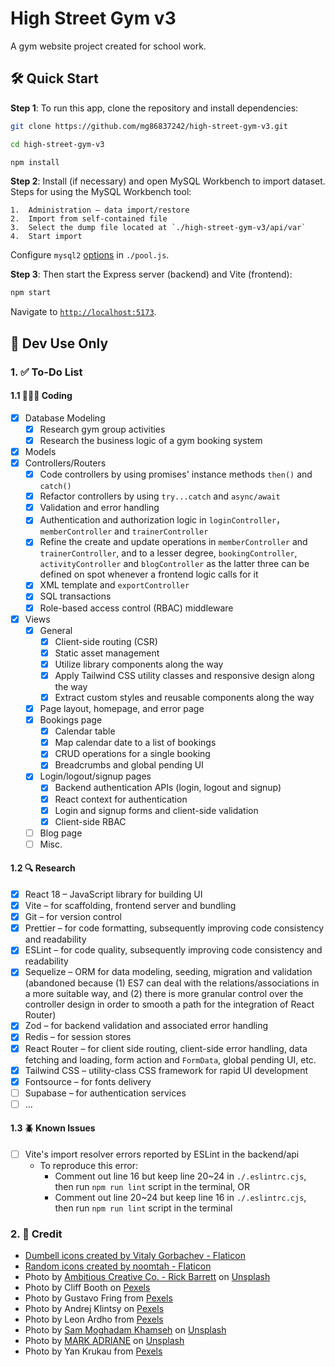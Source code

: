 # High Street Gym v3

A gym website project created for school work.

## 🛠️ Quick Start

**Step 1**: To run this app, clone the repository and install dependencies:

```bash
git clone https://github.com/mg86837242/high-street-gym-v3.git

cd high-street-gym-v3

npm install
```

**Step 2**: Install (if necessary) and open MySQL Workbench to import dataset. Steps for using the MySQL Workbench tool:

    1.  Administration – data import/restore
    2.  Import from self-contained file
    3.  Select the dump file located at `./high-street-gym-v3/api/var`
    4.  Start import

Configure `mysql2` [options](https://github.com/sidorares/node-mysql2#using-connection-pools) in `./pool.js`.

**Step 3**: Then start the Express server (backend) and Vite (frontend):

```bash
npm start
```

Navigate to [`http://localhost:5173`](http://localhost:5173).

## 📖 Dev Use Only

### 1. ✅ To-Do List

#### 1.1 👨🏽‍💻 Coding

- [x] Database Modeling
  - [x] Research gym group activities
  - [x] Research the business logic of a gym booking system
- [x] Models
- [x] Controllers/Routers <!-- See: https://softwareengineering.stackexchange.com/questions/135495/in-mvc-what-is-the-difference-between-controller-and-router -->
  - [x] Code controllers by using promises' instance methods `then()` and `catch()`
  - [x] Refactor controllers by using `try...catch` and `async/await`
  - [x] Validation and error handling
  - [x] Authentication and authorization logic in `loginController`， `memberController` and `trainerController`
  - [x] Refine the create and update operations in `memberController` and `trainerController`, and to a lesser degree, `bookingController`, `activityController` and `blogController` as the latter three can be defined on spot whenever a frontend logic calls for it
  - [x] XML template and `exportController`
  - [x] SQL transactions
  - [x] Role-based access control (RBAC) middleware
- [x] Views
  - [x] General
    - [x] Client-side routing (CSR)
    - [x] Static asset management
    - [x] Utilize library components along the way
    - [x] Apply Tailwind CSS utility classes and responsive design along the way
    - [x] Extract custom styles and reusable components along the way
  - [x] Page layout, homepage, and error page
  - [x] Bookings page
    - [x] Calendar table
    - [x] Map calendar date to a list of bookings
    - [x] CRUD operations for a single booking
    - [x] Breadcrumbs and global pending UI
  - [x] Login/logout/signup pages
    - [x] Backend authentication APIs (login, logout and signup)
    - [x] React context for authentication
    - [x] Login and signup forms and client-side validation
    - [x] Client-side RBAC
  - [ ] Blog page
  - [ ] Misc.

#### 1.2 🔍 Research

- [x] React 18 – JavaScript library for building UI
- [x] Vite – for scaffolding, frontend server and bundling
- [x] Git – for version control
- [x] Prettier – for code formatting, subsequently improving code consistency and readability
- [x] ESLint – for code quality, subsequently improving code consistency and readability
- [x] Sequelize – ORM for data modeling, seeding, migration and validation (abandoned because (1) ES7 can deal with the relations/associations in a more suitable way, and (2) there is more granular control over the controller design in order to smooth a path for the integration of React Router)
- [x] Zod – for backend validation and associated error handling
- [x] Redis – for session stores
- [x] React Router – for client side routing, client-side error handling, data fetching and loading, form action and `FormData`, global pending UI, etc.
- [x] Tailwind CSS – utility-class CSS framework for rapid UI development
- [x] Fontsource – for fonts delivery
- [ ] Supabase – for authentication services
- [ ] ...

#### 1.3 🪲 Known Issues

- [ ] Vite's import resolver errors reported by ESLint in the backend/api
  - To reproduce this error:
    - Comment out line 16 but keep line 20~24 in `./.eslintrc.cjs`, then run `npm run lint` script in the terminal, OR
    - Comment out line 20~24 but keep line 16 in `./.eslintrc.cjs`, then run `npm run lint` script in the terminal

### 2. 🤝 Credit

- <a href="https://www.flaticon.com/free-icons/dumbell" title="Dumbell icons">Dumbell icons created by Vitaly Gorbachev - Flaticon</a>
- <a href="https://www.flaticon.com/free-icons/random" title="random icons">Random icons created by noomtah - Flaticon</a>
- Photo by <a href="https://unsplash.com/@weareambitious?utm_source=unsplash&utm_medium=referral&utm_content=creditCopyText">Ambitious Creative Co. - Rick Barrett</a> on <a href="https://unsplash.com/photos/AcFdytAyJgk?utm_source=unsplash&utm_medium=referral&utm_content=creditCopyText">Unsplash</a>
- Photo by Cliff Booth on [Pexels](https://www.pexels.com/photo/photo-of-women-stretching-together-4056723/)
- Photo by Gustavo Fring from [Pexels](https://www.pexels.com/photo/women-keeping-fit-3984353/)
- Photo by Andrej Klintsy on [Pexels](https://www.pexels.com/photo/a-woman-doing-sit-ups-6392828/)
- Photo by Leon Ardho from [Pexels](https://www.pexels.com/photo/man-and-woman-holding-battle-ropes-1552242/)
- Photo by <a href="https://unsplash.com/@sammoghadamkhamseh?utm_source=unsplash&utm_medium=referral&utm_content=creditCopyText">Sam Moghadam Khamseh</a> on <a href="https://unsplash.com/photos/W8CyjblrF8U?utm_source=unsplash&utm_medium=referral&utm_content=creditCopyText">Unsplash</a>
- Photo by <a href="https://unsplash.com/@markadriane?utm_source=unsplash&utm_medium=referral&utm_content=creditCopyText">MARK ADRIANE</a> on <a href="https://unsplash.com/photos/FH6JcaCrYJ0?utm_source=unsplash&utm_medium=referral&utm_content=creditCopyText">Unsplash</a>
- Photo by Yan Krukau from [Pexels](https://www.pexels.com/photo/people-doing-raised-hands-pose-in-yoga-class-8436587/)

<!--
### 3. 🔁 Changelogs

These changelogs are created as quick references. In real development and production, changelogs will be managed within GitHub releases and/or Wiki.

#### V0

#### V1

This version is created because the previous version is stuck on the coding of model .js files, since using plain SQL to write complex queries is rather cumbersome to solve the issue raised by the complexity of the database design/modeling (too many many-to-many relationships).

This version will focus on the integration of ORM.

-   Adopt Sequelize as the ORM tool, subsequently leads to the change of data modeling
-   Provide an alternative solution by using npm scripts to automate the creation and population of tables in an existing [MySQL schema/database](https://stackoverflow.com/questions/11618277/difference-between-schema-database-in-mysql) with the same name as the database string specified in `./src/data/pool.js`, this approach is inspired by the [seeding in Prisma](https://www.prisma.io/docs/guides/database/seed-database).

#### V2

This version is created because of an issue encountered during the integration of [`sequelize-auto`](https://github.com/sequelize/sequelize-auto) and [basing the .prettierignore on .gitignore and .eslintignore](https://prettier.io/docs/en/install.html), the later calls for [these solutions](https://stackoverflow.com/questions/65635648/how-to-base-prettierignore-file-on-gitignore). After ruling out the possibility of incorrectly specifying the path, the issue is potentially caused by [the use of proxy server](https://techcommunity.microsoft.com/t5/windows-powershell/the-term-is-not-recognized-as-the-name-of-a-cmdlet/m-p/1414518) when using `parcel` and `webpack`. More importantly, the server start time is faster and the project file/folder structure scaffolded by Vite is more close to the one used in Next.js, which will help the developer to smooth out the transition to Next.js in the future.

This version will focus on the integration of ORM & debugging resolver.

-   Adopt Vite as the [bundler](https://beta.reactjs.org/learn/start-a-new-react-project), subsequently leads to [the restructuring of files/folders](https://blog.webdevsimplified.com/2022-07/react-folder-structure/)
-   Adopt ESLint, configured with reference to Prettier and Git, to enforce linting rules
-   Remodel the database: (1) remove the `Gyms` table and the `Users` table, (2) add the `Logins` table

#### V3

-   Ditch ORM due to too much efforts, requiring extra code to configure associations and enable helper functions and extra work of refactoring
-   Refactor code by using `try...catch` and `async/awaits
-   Adopt a better way to import `fs` and `path` modules
-   Reintroduce proxy, by configuring Vite
-   Adopt Express JSON Validator Middleware to validate and handle errors
-   Adopt dotenv to manage environment variables
-   Remodel the database: (1) use the `Sessions` table to store common info shared among diff activities, namely `duration` & `price`, (3) delete `roomNumber` and relocate `trainerId` & `dateTime` to `Bookings`, (3) keep the functionality of `Sessions` table but rename to `Classes`
-->
